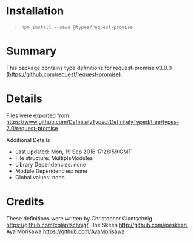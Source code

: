 # Installation
> `npm install --save @types/request-promise`

# Summary
This package contains type definitions for request-promise v3.0.0 (https://github.com/request/request-promise).

# Details
Files were exported from https://www.github.com/DefinitelyTyped/DefinitelyTyped/tree/types-2.0/request-promise

Additional Details
 * Last updated: Mon, 19 Sep 2016 17:28:59 GMT
 * File structure: MultipleModules
 * Library Dependencies: none
 * Module Dependencies: none
 * Global values: none

# Credits
These definitions were written by Christopher Glantschnig <https://github.com/cglantschnig/>, Joe Skeen <http://github.com/joeskeen>, Aya Morisawa <https://github.com/AyaMorisawa>.
